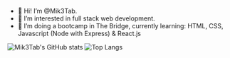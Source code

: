 - 👋 Hi! I’m @Mik3Tab.
- 👀 I’m interested in full stack web development.
- 🌱 I’m doing a bootcamp in The Bridge, currently learning: HTML, CSS, Javascript (Node with Express) & React.js



![Mik3Tab's GitHub stats](https://github-readme-stats.vercel.app/api?username=Mik3Tab&show_icons=true&theme=radical&layout=compact) ![Top Langs](https://github-readme-stats.vercel.app/api/top-langs/?username=Mik3Tab)

